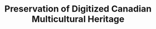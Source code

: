 ---
abstract: null
creators:
- Song, Ian Yiliang
date: null
document_url: https://services.phaidra.univie.ac.at/api/object/o:294475/download
grand_parent: iPRES
institutions: []
keywords:
- beijing
landing_page_url: https://phaidra.univie.ac.at/o:294475
language: eng
layout: publication
license: CC BY-SA 3.0 AT
notes_url: null
parent: iPRES 2007
publication_type: presentation
size: 84762
slides_url: null
source_name: iPRES
title: Preservation of Digitized Canadian Multicultural Heritage
year: 2007
---